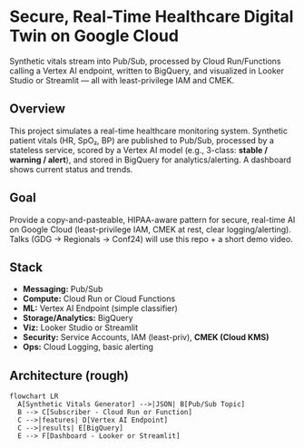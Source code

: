 # Secure, Real-Time Healthcare Digital Twin on Google Cloud

Synthetic vitals stream into Pub/Sub, processed by Cloud Run/Functions calling a Vertex AI endpoint, written to BigQuery, and visualized in Looker Studio or Streamlit — all with least-privilege IAM and CMEK.

## Overview
This project simulates a real-time healthcare monitoring system. Synthetic patient vitals (HR, SpO₂, BP) are published to Pub/Sub, processed by a stateless service, scored by a Vertex AI model (e.g., 3-class: **stable / warning / alert**), and stored in BigQuery for analytics/alerting. A dashboard shows current status and trends.

## Goal
Provide a copy-and-pasteable, HIPAA-aware pattern for secure, real-time AI on Google Cloud (least-privilege IAM, CMEK at rest, clear logging/alerting). Talks (GDG → Regionals → Conf24) will use this repo + a short demo video.

## Stack
- **Messaging:** Pub/Sub  
- **Compute:** Cloud Run or Cloud Functions  
- **ML:** Vertex AI Endpoint (simple classifier)  
- **Storage/Analytics:** BigQuery  
- **Viz:** Looker Studio or Streamlit  
- **Security:** Service Accounts, IAM (least-priv), **CMEK (Cloud KMS)**  
- **Ops:** Cloud Logging, basic alerting
## Architecture (rough)

```mermaid
flowchart LR
  A[Synthetic Vitals Generator] -->|JSON| B[Pub/Sub Topic]
  B --> C[Subscriber - Cloud Run or Function]
  C -->|features| D[Vertex AI Endpoint]
  C -->|results| E[BigQuery]
  E --> F[Dashboard - Looker or Streamlit]
```
